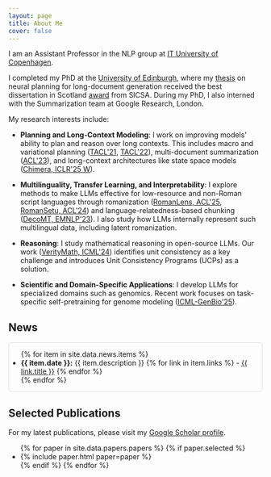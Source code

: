 ```yaml
---
layout: page
title: About Me
cover: false
---
```


I am an Assistant Professor in the NLP group at [IT University of Copenhagen](https://en.itu.dk/).

I completed my PhD at the [University of Edinburgh](https://www.ed.ac.uk/), where my [thesis](https://ratishsp.github.io/assets/pdf/inf_phd_thesis.pdf) on neural planning for long-document generation received the best dissertation in Scotland [award](https://www.sicsa.ac.uk/news/sicsa-conference-2022/) from SICSA. During my PhD, I also interned with the Summarization team at Google Research, London.

My research interests include:

- **Planning and Long-Context Modeling**: I work on improving models' ability to plan and reason over long contexts. This includes macro and variational planning ([TACL'21](https://doi.org/10.1162/tacl_a_00381), [TACL'22](https://doi.org/10.1162/tacl_a_00484)), multi-document summarization ([ACL'23](https://aclanthology.org/2023.acl-short.13)), and long-context architectures like state space models ([Chimera, ICLR'25 W](https://openreview.net/forum?id=uneMbnwmW8)).

- **Multilinguality, Transfer Learning, and Interpretability**: I explore methods to make LLMs effective for low-resource and non-Roman script languages through romanization ([RomanLens, ACL'25](https://arxiv.org/abs/2502.07424), [RomanSetu, ACL'24](https://aclanthology.org/2024.acl-long.833/)) and language-relatedness-based chunking ([DecoMT, EMNLP'23](https://aclanthology.org/2023.emnlp-main.279/)). I also study how LLMs internally represent such multilingual data, including latent romanization.

- **Reasoning**: I study mathematical reasoning in open-source LLMs. Our work ([VerityMath, ICML'24](https://arxiv.org/abs/2311.07172)) identifies unit consistency as a key challenge and introduces Unit Consistency Programs (UCPs) as a solution.

- **Scientific and Domain-Specific Applications**: I develop LLMs for specialized domains such as genomics. Recent work focuses on task-specific self-pretraining for genome modeling ([ICML-GenBio'25](https://arxiv.org/abs/2506.17766)).

## News

<div style="max-height: 200px; overflow-y: auto; padding-right: 10px; border: 1px solid #ddd; border-radius: 6px;">
  <ul>
    {% for item in site.data.news.items %}
      <li>
        <strong>{{ item.date }}:</strong> {{ item.description }}
        {% for link in item.links %}
          - <a href="{{ link.url }}">{{ link.title }}</a>
        {% endfor %}
      </li>
    {% endfor %}
  </ul>
</div>

## Selected Publications

For my latest publications, please visit my [Google Scholar profile](https://scholar.google.co.in/citations?hl=en&user=FrB_UMIAAAAJ&view_op=list_works&sortby=pubdate).

<ul>
{% for paper in site.data.papers.papers %}
  {% if paper.selected %}
  <li>
  {% include paper.html paper=paper %}
  </li>
  {% endif %}
{% endfor %}
</ul>
